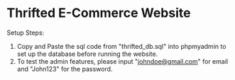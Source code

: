 # Thrifted E-Commerce Website

Setup Steps:
1. Copy and Paste the sql code from "thrifted_db.sql" into phpmyadmin to set up the database before running the website.
2. To test the admin features, please input "johndoe@gmail.com" for email and "John123" for the password. 
